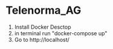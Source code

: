 # Telenorma_AG
1) Install Docker Desctop 
2) in terminal run  "docker-compose up"
3) Go to http://localhost/
